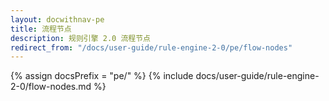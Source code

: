```yaml
---
layout: docwithnav-pe
title: 流程节点
description: 规则引擎 2.0 流程节点
redirect_from: "/docs/user-guide/rule-engine-2-0/pe/flow-nodes"
---
```


{% assign docsPrefix = "pe/" %}
{% include docs/user-guide/rule-engine-2-0/flow-nodes.md %}